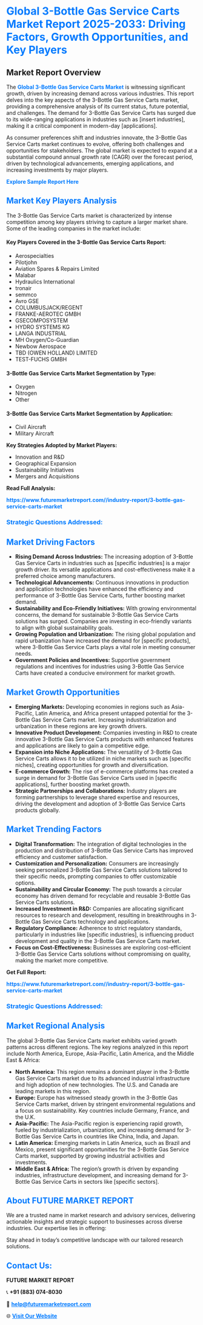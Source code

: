 <h1 style="color: #007BFF;">Global 3-Bottle Gas Service Carts Market Report 2025-2033: Driving Factors, Growth Opportunities, and Key Players</h1>

<section id="overview">
<h2>Market Report Overview</h2>
<p>The <a href="https://www.futuremarketreport.com//industry-report/3-bottle-gas-service-carts-market" style="color: #007BFF; text-decoration: none;"><strong>Global 3-Bottle Gas Service Carts Market</strong></a> is witnessing significant growth, driven by increasing demand across various industries. This report delves into the key aspects of the 3-Bottle Gas Service Carts market, providing a comprehensive analysis of its current status, future potential, and challenges. The demand for 3-Bottle Gas Service Carts has surged due to its wide-ranging applications in industries such as [insert industries], making it a critical component in modern-day [applications].</p>
<p>As consumer preferences shift and industries innovate, the 3-Bottle Gas Service Carts market continues to evolve, offering both challenges and opportunities for stakeholders. The global market is expected to expand at a substantial compound annual growth rate (CAGR) over the forecast period, driven by technological advancements, emerging applications, and increasing investments by major players.</p>
</section>

<section id="overview">
<p><a href="https://www.futuremarketreport.com//request-sample/reportId=49896" style="color: #007BFF; text-decoration: none;"><strong>Explore Sample Report Here</strong></a></p>
</section>

<section id="key-players">
<h2 style="color: #007BFF;">Market Key Players Analysis</h2>
<p>The 3-Bottle Gas Service Carts market is characterized by intense competition among key players striving to capture a larger market share. Some of the leading companies in the market include:</p>
<h4>Key Players Covered in the 3-Bottle Gas Service Carts Report:</h4>
<ul><li>Aerospecialties</li><li>Pilotjohn</li><li>Aviation Spares &amp; Repairs Limited</li><li>Malabar</li><li>Hydraulics International</li><li>tronair</li><li>semmco</li><li>Avro GSE</li><li>COLUMBUSJACK/REGENT</li><li>FRANKE-AEROTEC GMBH</li><li>GSECOMPOSYSTEM</li><li>HYDRO SYSTEMS KG</li><li>LANGA INDUSTRIAL</li><li>MH Oxygen/Co-Guardian</li><li>Newbow Aerospace</li><li>TBD (OWEN HOLLAND) LIMITED</li><li>TEST-FUCHS GMBH</li></ul>
<h4>3-Bottle Gas Service Carts Market Segmentation by Type:</h4>
<ul><li>Oxygen</li><li>Nitrogen</li><li>Other</li></ul>

<h4>3-Bottle Gas Service Carts Market Segmentation by Application:</h4>
<ul><li>Civil Aircraft</li><li>Military Aircraft</li></ul>
<p><strong>Key Strategies Adopted by Market Players:</strong></p>
<ul>
<li>Innovation and R&D</li>
<li>Geographical Expansion</li>
<li>Sustainability Initiatives</li>
<li>Mergers and Acquisitions</li>
</ul>
</section>

<section>
<p><strong>Read Full Analysis: </strong></p><a href="https://www.futuremarketreport.com//industry-report/3-bottle-gas-service-carts-market" style="color: #007BFF; text-decoration: none;"><strong>https://www.futuremarketreport.com//industry-report/3-bottle-gas-service-carts-market</strong></a>
<h3 style="color: #007BFF;">Strategic Questions Addressed:</h3>
</section>

<section id="driving-factors">
<h2 style="color: #007BFF;">Market Driving Factors</h2>
<ul>
<li><strong>Rising Demand Across Industries:</strong> The increasing adoption of 3-Bottle Gas Service Carts in industries such as [specific industries] is a major growth driver. Its versatile applications and cost-effectiveness make it a preferred choice among manufacturers.</li>
<li><strong>Technological Advancements:</strong> Continuous innovations in production and application technologies have enhanced the efficiency and performance of 3-Bottle Gas Service Carts, further boosting market demand.</li>
<li><strong>Sustainability and Eco-Friendly Initiatives:</strong> With growing environmental concerns, the demand for sustainable 3-Bottle Gas Service Carts solutions has surged. Companies are investing in eco-friendly variants to align with global sustainability goals.</li>
<li><strong>Growing Population and Urbanization:</strong> The rising global population and rapid urbanization have increased the demand for [specific products], where 3-Bottle Gas Service Carts plays a vital role in meeting consumer needs.</li>
<li><strong>Government Policies and Incentives:</strong> Supportive government regulations and incentives for industries using 3-Bottle Gas Service Carts have created a conducive environment for market growth.</li>
</ul>
</section>

<section id="growth-opportunities">
<h2 style="color: #007BFF;">Market Growth Opportunities</h2>
<ul>
<li><strong>Emerging Markets:</strong> Developing economies in regions such as Asia-Pacific, Latin America, and Africa present untapped potential for the 3-Bottle Gas Service Carts market. Increasing industrialization and urbanization in these regions are key growth drivers.</li>
<li><strong>Innovative Product Development:</strong> Companies investing in R&D to create innovative 3-Bottle Gas Service Carts products with enhanced features and applications are likely to gain a competitive edge.</li>
<li><strong>Expansion into Niche Applications:</strong> The versatility of 3-Bottle Gas Service Carts allows it to be utilized in niche markets such as [specific niches], creating opportunities for growth and diversification.</li>
<li><strong>E-commerce Growth:</strong> The rise of e-commerce platforms has created a surge in demand for 3-Bottle Gas Service Carts used in [specific applications], further boosting market growth.</li>
<li><strong>Strategic Partnerships and Collaborations:</strong> Industry players are forming partnerships to leverage shared expertise and resources, driving the development and adoption of 3-Bottle Gas Service Carts products globally.</li>
</ul>
</section>

<section id="trending-factors">
<h2 style="color: #007BFF;">Market Trending Factors</h2>
<ul>
<li><strong>Digital Transformation:</strong> The integration of digital technologies in the production and distribution of 3-Bottle Gas Service Carts has improved efficiency and customer satisfaction.</li>
<li><strong>Customization and Personalization:</strong> Consumers are increasingly seeking personalized 3-Bottle Gas Service Carts solutions tailored to their specific needs, prompting companies to offer customizable options.</li>
<li><strong>Sustainability and Circular Economy:</strong> The push towards a circular economy has driven demand for recyclable and reusable 3-Bottle Gas Service Carts solutions.</li>
<li><strong>Increased Investment in R&D:</strong> Companies are allocating significant resources to research and development, resulting in breakthroughs in 3-Bottle Gas Service Carts technology and applications.</li>
<li><strong>Regulatory Compliance:</strong> Adherence to strict regulatory standards, particularly in industries like [specific industries], is influencing product development and quality in the 3-Bottle Gas Service Carts market.</li>
<li><strong>Focus on Cost-Effectiveness:</strong> Businesses are exploring cost-efficient 3-Bottle Gas Service Carts solutions without compromising on quality, making the market more competitive.</li>
</ul>
</section>

<section>
<p><strong>Get Full Report: </strong></p><a href="https://www.futuremarketreport.com//industry-report/3-bottle-gas-service-carts-market" style="color: #007BFF; text-decoration: none;"><strong>https://www.futuremarketreport.com//industry-report/3-bottle-gas-service-carts-market</strong></a>
<h3 style="color: #007BFF;">Strategic Questions Addressed:</h3>
</section>


<section id="regional-analysis">
<h2 style="color: #007BFF;">Market Regional Analysis</h2>
<p>The global 3-Bottle Gas Service Carts market exhibits varied growth patterns across different regions. The key regions analyzed in this report include North America, Europe, Asia-Pacific, Latin America, and the Middle East & Africa:</p>
<ul>
<li><strong>North America:</strong> This region remains a dominant player in the 3-Bottle Gas Service Carts market due to its advanced industrial infrastructure and high adoption of new technologies. The U.S. and Canada are leading markets in this region.</li>
<li><strong>Europe:</strong> Europe has witnessed steady growth in the 3-Bottle Gas Service Carts market, driven by stringent environmental regulations and a focus on sustainability. Key countries include Germany, France, and the U.K.</li>
<li><strong>Asia-Pacific:</strong> The Asia-Pacific region is experiencing rapid growth, fueled by industrialization, urbanization, and increasing demand for 3-Bottle Gas Service Carts in countries like China, India, and Japan.</li>
<li><strong>Latin America:</strong> Emerging markets in Latin America, such as Brazil and Mexico, present significant opportunities for the 3-Bottle Gas Service Carts market, supported by growing industrial activities and investments.</li>
<li><strong>Middle East & Africa:</strong> The region’s growth is driven by expanding industries, infrastructure development, and increasing demand for 3-Bottle Gas Service Carts in sectors like [specific sectors].</li>
</ul>
</section>

<footer>
<h2 style="color: #007BFF;">About FUTURE MARKET REPORT</h2>
<p>We are a trusted name in market research and advisory services, delivering actionable insights and strategic support to businesses across diverse industries. Our expertise lies in offering:</p>

<p>Stay ahead in today’s competitive landscape with our tailored research solutions.</p>

<h2 style="color: #007BFF;">Contact Us:</h2>
<p><strong>FUTURE MARKET REPORT</strong></p>
<p>📞 <strong>+91 (883) 074-8030</strong></p>
<p>📧 <strong><a href="mailto:help@futuremarketreport.com" style="color: #007BFF;">help@futuremarketreport.com</a></strong></p>
<p>🌐 <strong><a href="https://www.futuremarketreport.com/" style="color: #007BFF;">Visit Our Website</a></strong></p>
</footer>